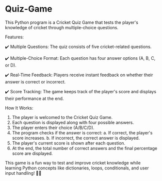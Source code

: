 # Quiz-Game

This Python program is a Cricket Quiz Game that tests the player's knowledge of cricket through multiple-choice questions.

Features:

✔️ Multiple Questions: The quiz consists of five cricket-related questions.

✔️ Multiple-Choice Format: Each question has four answer options (A, B, C, or D).

✔️ Real-Time Feedback: Players receive instant feedback on whether their answer is correct or incorrect.

✔️ Score Tracking: The game keeps track of the player's score and displays their performance at the end.

How It Works:

1. The player is welcomed to the Cricket Quiz Game.
2. Each question is displayed along with four possible answers.
3. The player enters their choice (A/B/C/D).
4. The program checks if the answer is correct:
   a. If correct, the player's score increases.
   b. If incorrect, the correct answer is displayed.
5. The player's current score is shown after each question.
6. At the end, the total number of correct answers and the final percentage score are displayed.
   
This game is a fun way to test and improve cricket knowledge while learning Python concepts like dictionaries, loops, conditionals, and user input handling! 🏏🎉
